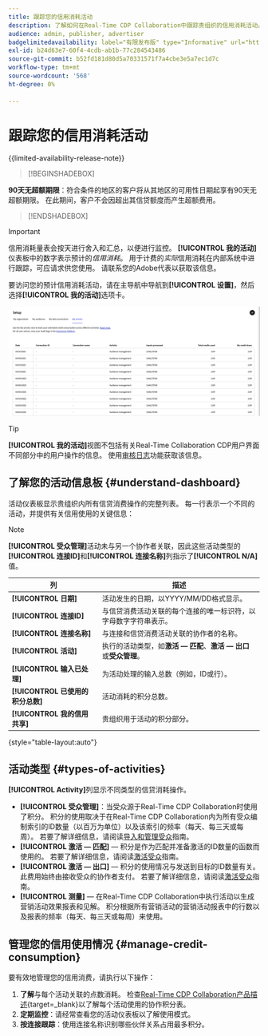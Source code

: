 ```yaml
---
title: 跟踪您的信用消耗活动
description: 了解如何在Real-Time CDP Collaboration中跟踪贵组织的信用消耗活动。
audience: admin, publisher, advertiser
badgelimitedavailability: label="有限发布版" type="Informative" url="https://helpx.adobe.com/legal/product-descriptions/real-time-customer-data-platform-collaboration.html newtab=true"
exl-id: b24d63e7-60f4-4cdb-ab1b-77c284543486
source-git-commit: b52fd181d80d5a70331571f7a4cbe3e5a7ec1d7c
workflow-type: tm+mt
source-wordcount: '568'
ht-degree: 0%

---
```


# 跟踪您的信用消耗活动

{{limited-availability-release-note}}

>[!BEGINSHADEBOX]

**90天无超额期限**：符合条件的地区的客户将从其地区的可用性日期起享有90天无超额期限。 在此期间，客户不会因超出其信贷额度而产生超额费用。

>[!ENDSHADEBOX]

>[!IMPORTANT]
>
>信用消耗量表会按天进行舍入和汇总，以便进行监控。 **[!UICONTROL 我的活动]**&#x200B;仪表板中的数字表示预计的&#x200B;*信用消耗*。 用于计费的&#x200B;*实际*&#x200B;信用消耗在内部系统中进行跟踪，可应请求供您使用。 请联系您的Adobe代表以获取该信息。

要访问您的预计信用消耗活动，请在主导航中导航到&#x200B;**[!UICONTROL 设置]**，然后选择&#x200B;**[!UICONTROL 我的活动]**&#x200B;选项卡。

![我的活动信息板显示信用消耗详细信息](/help/assets/setup/my-activity-credits/activity-dashboard.png)

>[!TIP]
>
>**[!UICONTROL 我的活动]**&#x200B;视图不包括有关Real-Time Collaboration CDP用户界面不同部分中的用户操作的信息。 使用[审核日志](/help/guide/setup/audit-logs.md)功能获取该信息。

## 了解您的活动信息板 {#understand-dashboard}

活动仪表板显示贵组织内所有信贷消费操作的完整列表。 每一行表示一个不同的活动，并提供有关信用使用的关键信息：

>[!NOTE]
>
>**[!UICONTROL 受众管理]**&#x200B;活动未与另一个协作者关联，因此这些活动类型的&#x200B;**[!UICONTROL 连接ID]**&#x200B;和&#x200B;**[!UICONTROL 连接名称]**&#x200B;列指示了&#x200B;**[!UICONTROL N/A]**&#x200B;值。

| 列 | 描述 |
|------------|--------------|
| **[!UICONTROL 日期]** | 活动发生的日期，以YYYY/MM/DD格式显示。 |
| **[!UICONTROL 连接ID]** | 与信贷消费活动关联的每个连接的唯一标识符，以字母数字字符串表示。 |
| **[!UICONTROL 连接名称]** | 与连接和信贷消费活动关联的协作者的名称。 |
| **[!UICONTROL 活动]** | 执行的活动类型，如&#x200B;**激活 — 匹配**、**激活 — 出口**&#x200B;或&#x200B;**受众管理**。 |
| **[!UICONTROL 输入已处理]** | 为活动处理的输入总数（例如，ID或行）。 |
| **[!UICONTROL 已使用的积分总数]** | 活动消耗的积分总数。 |
| **[!UICONTROL 我的信用共享]** | 贵组织用于活动的积分部分。 |

{style="table-layout:auto"}

## 活动类型 {#types-of-activities}

**[!UICONTROL Activity]**&#x200B;列显示不同类型的信贷消耗操作。

* **[!UICONTROL 受众管理]**：当受众源于Real-Time CDP Collaboration时使用了积分。 积分的使用取决于在Real-Time CDP Collaboration内为所有受众编制索引的ID数量（以百万为单位）以及该索引的频率（每天、每三天或每周）。 若要了解详细信息，请阅读[导入和管理受众](/help/guide/setup/onboard-audiences.md)指南。
* **[!UICONTROL 激活 — 匹配]** — 积分是作为匹配并准备激活的ID数量的函数而使用的。 若要了解详细信息，请阅读[激活受众](/help/guide/collaborate/activate.md)指南。
* **[!UICONTROL 激活 — 出口]** — 积分的使用情况与发送到目标的ID数量有关。 此费用始终由接收受众的协作者支付。 若要了解详细信息，请阅读[激活受众](/help/guide/collaborate/activate.md)指南。
* **[!UICONTROL 测量]** — 在Real-Time CDP Collaboration中执行活动以生成营销活动效果报表和见解。 积分根据所有营销活动的营销活动报表中的行数以及报表的频率（每天、每三天或每周）来使用。

## 管理您的信用使用情况 {#manage-credit-consumption}

要有效地管理您的信用消费，请执行以下操作：

1. **了解**&#x200B;与每个活动关联的点数消耗。 检查[Real-Time CDP Collaboration产品描述](https://helpx.adobe.com/legal/product-descriptions/real-time-customer-data-platform-collaboration.html){target=_blank}以了解每个活动使用的协作积分表。
2. **定期监控**：请经常查看您的活动仪表板以了解使用模式。
3. **按连接跟踪**：使用连接名称识别哪些伙伴关系占用最多积分。

<!--

## Pagination and navigation

The activity list is paginated to improve performance and readability. Use the navigation controls at the bottom of the table to move between pages and adjust how many records you can view at once.

-->
